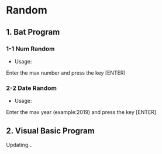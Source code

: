 # Random
## 1. Bat Program

### 1-1 Num Random

* Usage:

Enter the max number and press the key [ENTER]

### 2-2 Date Random

* Usage:

Enter the max year (example:2019) and press the key [ENTER]

## 2. Visual Basic Program

Updating...
